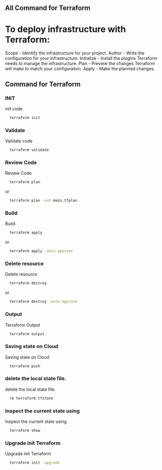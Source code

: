 ## All Command for Terraform
# To deploy infrastructure with Terraform:
Scope - Identify the infrastructure for your project.
Author - Write the configuration for your infrastructure.
Initialize - Install the plugins Terraform needs to manage the infrastructure.
Plan - Preview the changes Terraform will make to match your configuration.
Apply - Make the planned changes.

## Command for Terraform 

### INIT
init code

```bash
  terraform init
```
### Validate
Validate code

```bash
  terraform validate 
```
### Review Code
Review Code

```bash
  terraform plan 
```
  or 
```bash
  terraform plan -out main.tfplan
```
### Build 
Build

```bash
  terraform apply
```
  or 
```bash
  terraform apply -auto-approve
```
### Delete resource
Delete resource

```bash
  terraform destroy
```
  or 
```bash
  terraform destroy -auto-approve
```
### Output
Terraform Output

```bash
  terraform output
```

### Saving state on Cloud 
Saving state on Cloud 

```bash
  terraform push
```
### delete the local state file.
delete the local state file.

```bash
  rm terraform.tfstate
```
### Inspect the current state using
Inspect the current state using

```bash
  terraform show
```
### Upgrade init Terraform
Upgrade init Terraform

```bash
  terraform init -upgrade
```
